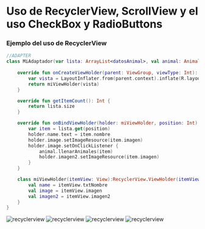 # Uso de RecyclerView, ScrollView y el uso CheckBox y RadioButtons
### Ejemplo del uso de RecyclerView

```kotlin
//ADAPTER
class MiAdaptador(var lista: ArrayList<datosAnimal>, val animal: Animal):RecyclerView.Adapter<MiAdaptador.miViewHolder>(){
    
    override fun onCreateViewHolder(parent: ViewGroup, viewType: Int): miViewHolder{
        var vista = LayoutInflater.from(parent.context).inflate(R.layout.item_categoria,parent,false)
        return miViewHolder(vista)
    }

    override fun getItemCount(): Int {
        return lista.size
    }

    override fun onBindViewHolder(holder: miViewHolder, position: Int) {
        var item = lista.get(position)
        holder.name.text = item.nombre
        holder.image.setImageResource(item.imagen)
        holder.image.setOnClickListener {
            animal.llenarAnimales(item)
            holder.imagen2.setImageResource(item.imagen)
        }
    }

    class miViewHolder(itemView: View):RecyclerView.ViewHolder(itemView) {
        val name = itemView.txtNombre
        val image = itemView.imagen
        val imagen2 = itemView.imagen2
    }
}
```

![recyclerview](Imagenes/01.png)
![recyclerview](Imagenes/02.png)
![recyclerview](Imagenes/03.png)
![recyclerview](Imagenes/04.png)




